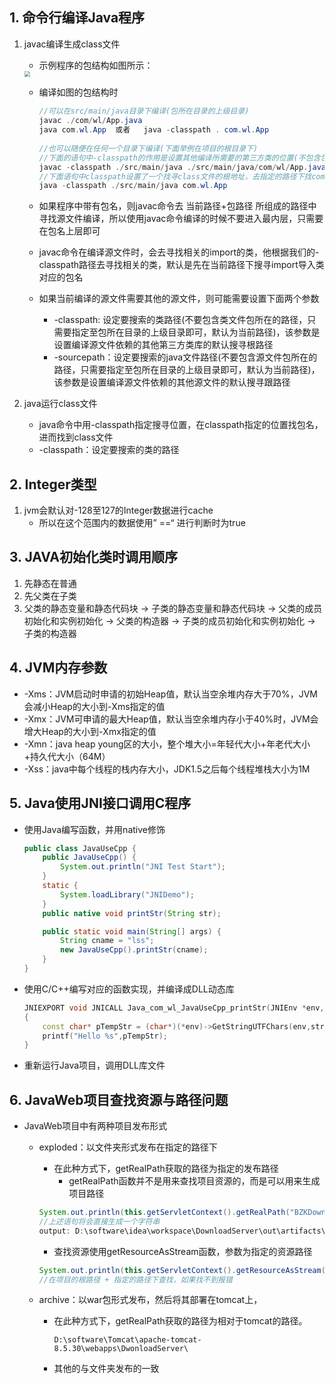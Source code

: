 ## 1. 命令行编译Java程序

1. javac编译生成class文件

    - 示例程序的包结构如图所示：

    <img src="D:\软件\typora\笔记\Java学习总结\img\包结构.png" style="zoom:60%;" />

    - 编译如图的包结构时

        ```java
        //可以在src/main/java目录下编译(包所在目录的上级目录)
        javac ./com/wl/App.java
        java com.wl.App  或者   java -classpath . com.wl.App
            
        //也可以随便在任何一个目录下编译(下面举例在项目的根目录下)
        //下面的语句中-classpath的作用是设置其他编译所需要的第三方类的位置(不包含包名，相当于设置了一个根地址),下面的语句中可以找到App.java,但是如果不设置-classpath,编译会报错无法找到DirFilter类文件，
        javac -classpath ./src/main/java ./src/main/java/com/wl/App.java
        //下面语句中classpath设置了一个找寻class文件的根地址，去指定的路径下找com.wl.App这个class文件
        java -classpath ./src/main/java com.wl.App
        ```

        

    - 如果程序中带有包名，则javac命令去 当前路径+包路径 所组成的路径中寻找源文件编译，所以使用javac命令编译的时候不要进入最内层，只需要在包名上层即可

    - javac命令在编译源文件时，会去寻找相关的import的类，他根据我们的-classpath路径去寻找相关的类，默认是先在当前路径下搜寻import导入类对应的包名

    - 如果当前编译的源文件需要其他的源文件，则可能需要设置下面两个参数

        - -classpath: 设定要搜索的类路径(不要包含类文件包所在的路径，只需要指定至包所在目录的上级目录即可，默认为当前路径)，该参数是设置编译源文件依赖的其他第三方类库的默认搜寻根路径
        - -sourcepath：设定要搜索的java文件路径(不要包含源文件包所在的路径，只需要指定至包所在目录的上级目录即可，默认为当前路径)，该参数是设置编译源文件依赖的其他源文件的默认搜寻跟路径

2. java运行class文件

    - java命令中用-classpath指定搜寻位置，在classpath指定的位置找包名，进而找到class文件
    - -classpath：设定要搜索的类的路径

## 2. Integer类型

1. jvm会默认对-128至127的Integer数据进行cache
    - 所以在这个范围内的数据使用” ==“ 进行判断时为true

## 3. JAVA初始化类时调用顺序

1. 先静态在普通
2. 先父类在子类
3. 父类的静态变量和静态代码块  -> 子类的静态变量和静态代码块 -> 父类的成员初始化和实例初始化 -> 父类的构造器 -> 子类的成员初始化和实例初始化 -> 子类的构造器 

## 4. JVM内存参数

- -Xms：JVM启动时申请的初始Heap值，默认当空余堆内存大于70%，JVM会减小Heap的大小到-Xms指定的值
- -Xmx：JVM可申请的最大Heap值，默认当空余堆内存小于40%时，JVM会增大Heap的大小到-Xmx指定的值
- -Xmn：java heap young区的大小，整个堆大小=年轻代大小+年老代大小+持久代大小（64M）
- -Xss：java中每个线程的栈内存大小，JDK1.5之后每个线程堆栈大小为1M

## 5. Java使用JNI接口调用C程序

- 使用Java编写函数，并用native修饰

    ```java
    public class JavaUseCpp {
        public JavaUseCpp() {
            System.out.println("JNI Test Start");
        }
        static {
            System.loadLibrary("JNIDemo");
        }
        public native void printStr(String str);
    
        public static void main(String[] args) {
            String cname = "lss";
            new JavaUseCpp().printStr(cname);
        }
    }
    ```

- 使用C/C++编写对应的函数实现，并编译成DLL动态库

    ```C++
    JNIEXPORT void JNICALL Java_com_wl_JavaUseCpp_printStr(JNIEnv *env, jobject obj, jstring str)
    {
    	const char* pTempStr = (char*)(*env)->GetStringUTFChars(env,str, NULL);  
    	printf("Hello %s",pTempStr);
    }
    ```

- 重新运行Java项目，调用DLL库文件

## 6. JavaWeb项目查找资源与路径问题

- JavaWeb项目中有两种项目发布形式

    - exploded：以文件夹形式发布在指定的路径下

        - 在此种方式下，getRealPath获取的路径为指定的发布路径
            - getRealPath函数并不是用来查找项目资源的，而是可以用来生成项目路径

        ```java
        System.out.println(this.getServletContext().getRealPath("BZKDownFile"));
        //上述语句将会直接生成一个字符串
        output: D:\software\idea\workspace\DownloadServer\out\artifacts\DownloadServer_war_exploded\BZKDownFile
        ```

        - 查找资源使用getResourceAsStream函数，参数为指定的资源路径

        ```java
        System.out.println(this.getServletContext().getResourceAsStream("/WEB-INF/Config/config.json"));
        //在项目的根路径 + 指定的路径下查找，如果找不到报错
        ```

    - archive：以war包形式发布，然后将其部署在tomcat上，

        - 在此种方式下，getRealPath获取的路径为相对于tomcat的路径。

            `D:\software\Tomcat\apache-tomcat-8.5.30\webapps\DwonloadServer\`

        - 其他的与文件夹发布的一致

        

